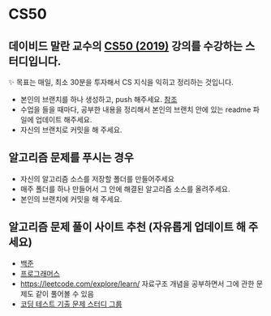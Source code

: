 # CS50
데이비드 말란 교수의 [CS50 (2019)](https://www.boostcourse.org/cs112/joinLectures/41307) 강의를 수강하는 스터디입니다.
---

✨ 목표는 매일, 최소 30분을 투자해서 CS 지식을 익히고 정리하는 것입니다.

- 본인의 브랜치를 하나 생성하고, push 해주세요. [참조](https://ychae-leah.tistory.com/59)
- 수업을 들을 때마다, 공부한 내용을 정리해서 본인의 브랜치 안에 있는 readme 파일에 업데이트 해주세요.
- 자신의 브랜치로 커밋을 해 주세요.


## 알고리즘 문제를 푸시는 경우

- 자신의 알고리즘 소스를 저장할 폴더를 만들어주세요
- 매주 폴더를 하나 만들어서 그 안에 해결된 알고리즘 소스를 올려주세요.
- 본인의 브랜치에 커밋을 해 주세요.


## 알고리즘 문제 풀이 사이트 추천 (자유롭게 업데이트 해 주세요)
- [백준](https://www.acmicpc.net/)
- [프로그래머스](https://programmers.co.kr/learn/challenges)
- https://leetcode.com/explore/learn/ 자료구조 개념을 공부하면서 그에 관한 문제도 같이 풀어볼 수 있음
- [코딩 테스트 기출 문제 스터디 그룹](https://github.com/CodeTest-StudyGroup/Code-Test-Study)
